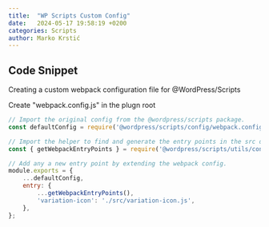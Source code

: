 ```yaml
---
title:  "WP Scripts Custom Config"
date:   2024-05-17 19:58:19 +0200
categories: Scripts
author: Marko Krstić
---
```

## Code Snippet

Creating a custom webpack configuration file for @WordPress/Scripts

Create "webpack.config.js" in the plugn root


```js
// Import the original config from the @wordpress/scripts package.
const defaultConfig = require('@wordpress/scripts/config/webpack.config');

// Import the helper to find and generate the entry points in the src directory
const { getWebpackEntryPoints } = require('@wordpress/scripts/utils/config');

// Add any a new entry point by extending the webpack config.
module.exports = {
	...defaultConfig,
	entry: {
		...getWebpackEntryPoints(),
		'variation-icon': './src/variation-icon.js',
	},
};

```

